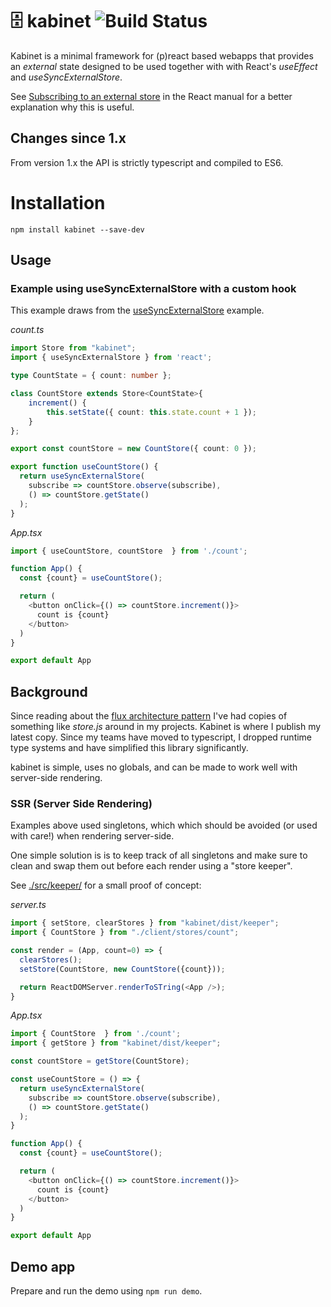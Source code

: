 # 🗄️ kabinet ![Build Status](https://github.com/mvhenten/kabinet/actions/workflows/node.js.yml/badge.svg)
Kabinet is a minimal framework for (p)react based webapps that provides an _external_ state designed to be used together with with React's _useEffect_ and _useSyncExternalStore_.

See [Subscribing to an external store](https://beta.reactjs.org/reference/react/useSyncExternalStore#subscribing-to-an-external-store) in the React manual for a better explanation why this is useful.

## Changes since 1.x
From version 1.x the API is strictly typescript and compiled to ES6. 

# Installation

`npm install kabinet --save-dev`

## Usage

### Example using useSyncExternalStore with a custom hook

This example draws from the [useSyncExternalStore](https://beta.reactjs.org/reference/react/useSyncExternalStore) example.

*count.ts*

```typescript
import Store from "kabinet";
import { useSyncExternalStore } from 'react';

type CountState = { count: number };

class CountStore extends Store<CountState>{
    increment() {
        this.setState({ count: this.state.count + 1 });
    }
};

export const countStore = new CountStore({ count: 0 });

export function useCountStore() {
  return useSyncExternalStore(
    subscribe => countStore.observe(subscribe), 
    () => countStore.getState()
  );
}
```

*App.tsx*
```typescript
import { useCountStore, countStore  } from './count';

function App() {
  const {count} = useCountStore();

  return (
    <button onClick={() => countStore.increment()}>
      count is {count}
    </button>
  )
}

export default App
```


## Background

Since reading about the [flux architecture pattern](https://reactjs.org/blog/2014/05/06/flux.html) I've had copies of something like _store.js_ around in my projects. Kabinet is where I publish my latest copy. Since my teams have moved to typescript, I dropped runtime type systems and have simplified this library significantly.

kabinet is simple, uses no globals, and can be made to work well with server-side rendering.


### SSR (Server Side Rendering)
Examples above used singletons, which which should be avoided (or used with care!) when rendering server-side. 

One simple solution is is to keep track of all singletons and make sure to clean and swap them out before each render using a "store keeper".

See [./src/keeper/](./src/keeper/index.ts) for a small proof of concept:

*server.ts*
```typescript
import { setStore, clearStores } from "kabinet/dist/keeper";
import { CountStore } from "./client/stores/count";

const render = (App, count=0) => {
  clearStores();
  setStore(CountStore, new CountStore({count}));

  return ReactDOMServer.renderToSTring(<App />);
}
```

*App.tsx*
```typescript
import { CountStore  } from './count';
import { getStore } from "kabinet/dist/keeper";

const countStore = getStore(CountStore);

const useCountStore = () => {
  return useSyncExternalStore(
    subscribe => countStore.observe(subscribe), 
    () => countStore.getState()
  );
}

function App() {
  const {count} = useCountStore();

  return (
    <button onClick={() => countStore.increment()}>
      count is {count}
    </button>
  )
}

export default App
```

## Demo app

Prepare and run the demo using `npm run demo`.

